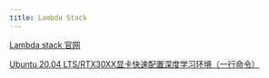 ```yaml
---
title: Lambda Stack
---
```


[Lambda stack 官网](https://lambdalabs.com/lambda-stack-deep-learning-software)

[Ubuntu 20.04 LTS/RTX30XX显卡快速配置深度学习环境（一行命令）](https://zhuanlan.zhihu.com/p/331457856)